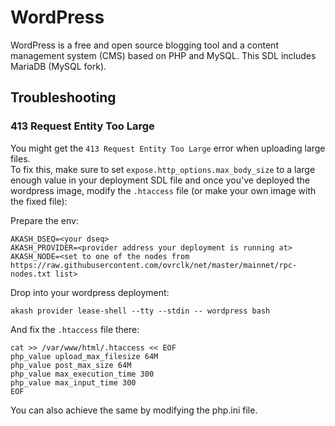 # WordPress

WordPress is a free and open source blogging tool and a content management system (CMS) based on PHP and MySQL.  This SDL includes MariaDB (MySQL fork).

## Troubleshooting

### 413 Request Entity Too Large

You might get the `413 Request Entity Too Large` error when uploading large files.  
To fix this, make sure to set `expose.http_options.max_body_size` to a large enough value in your deployment SDL file and once you've deployed the wordpress image, modify the `.htaccess` file (or make your own image with the fixed file):

Prepare the env:

```
AKASH_DSEQ=<your dseq>
AKASH_PROVIDER=<provider address your deployment is running at>
AKASH_NODE=<set to one of the nodes from https://raw.githubusercontent.com/ovrclk/net/master/mainnet/rpc-nodes.txt list>
```

Drop into your wordpress deployment:

```
akash provider lease-shell --tty --stdin -- wordpress bash
```

And fix the `.htaccess` file there:

```
cat >> /var/www/html/.htaccess << EOF
php_value upload_max_filesize 64M
php_value post_max_size 64M
php_value max_execution_time 300
php_value max_input_time 300
EOF
```

You can also achieve the same by modifying the php.ini file.
